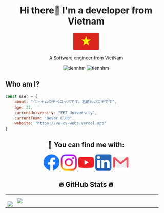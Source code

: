 <h1 align = "center" >Hi there👋 I'm a developer from Vietnam</h1>
<p align = "center"><img src = "./asset/Wikipedia-Flags-VN-Vietnam-Flag.svg" width="80px"></img></p>
<p align = "center">A Software engineer from VietNam</p>
<p align ="center"> <img src="https://komarev.com/ghpvc/?username=vu-developer" alt="tiennhm" /> <img src="https://badges.pufler.dev/repos/vu-developer" alt="tiennhm" /> </p>


## Who am I?
```javascript
const user = {
    about: "ベトナムのデベロッパです。名前わカエデです",
    age: 21,
    currentUniversity: "FPT University",
    currentTeam: "Dever Club",
    website: "https://vu-cv-webs.vercel.app"
}
```

<h2 align = "center">📌 You can find me with: </h2>
<p align="center">
    <a href="https://www.facebook.com/VanVu.070403"  alt="Facebook">
        <img src="./asset/5296499_fb_facebook_facebook logo_icon.svg" width = "50px" style={margin-right:10px;} target="_blank" />
    </a> 
    <a href="https://www.instagram.com/vu.07.04/"  alt=Instargram>
        <img src="./asset/5296765_camera_instagram_instagram logo_icon.svg" width = "50px" style={margin-right:10px;} target="_blank">
    </a>
    <a href="https://www.youtube.com/channel/UCq6bM5MwZ1rsNMQJUGkxNig"  alt=Youtube>
        <img src="./asset/5296521_play_video_vlog_youtube_youtube logo_icon.svg" width = "50px" style={margin-right:10px;} target="_blank">
    </a>
    <a href="https://www.linkedin.com/in/vu-vu-26b748223/"  alt=LinkedIn>
        <img src="./asset/5296501_linkedin_network_linkedin logo_icon.svg" width = "50px" style={margin-right:10px;} target="_blank">
    </a>
    <a href="mailto: https://www.linkedin.com/in/vu-vu-26b748223/"  alt=LinkedIn>
        <img src="./asset/3377042_gmail_logo_media_social_icon.svg" width = "50px" style={margin-right:10px;} target="_blank"> 
    </a>
</p>

 <h2 align="center">🔥 GitHub Stats 🔥</h2>
 <!-- https://github.com/anuraghazra/github-readme-stats -->

   <table align="center" style="width:100%;">
    <tr>
      <td>
        <br>
          <div align=center>
            <a href="#" title="vu-developer">
              <img width="315" align ="center" src="https://github-readme-stats.vercel.app/api/top-langs/?username=vu-developer&hide=c%23,powershell,Mathematica,Ruby,Objective-C,Objective-C%2b%2b,Cuda&title_color=61dafb&text_color=ffffff&icon_color=61dafb&bg_color=20232a&langs_count=8&layout=compact&border_color=61dafb&hide_border=true" />
            </a>
          </div>
      </td>
      <td>
        <div align=center>
          <a href="#" title="vu-developer">
            <img align="right" width="434" src="https://github-readme-stats.vercel.app/api?username=vu-developer&show_icons=true&theme=react&border_color=61dafb&hide_border=true" />
          </a>
        </div>
      </td>
    </tr>
  </table>


